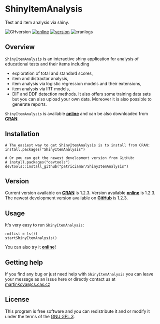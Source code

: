 # ShinyItemAnalysis
Test and item analysis via shiny.

![GHversion](https://img.shields.io/github/release/patriciamar/ShinyItemAnalysis.svg)
[![online](https://img.shields.io/badge/online-1.2.1-yellow.svg)](https://shiny.cs.cas.cz/ShinyItemAnalysis/)
[![version](https://www.r-pkg.org/badges/version/ShinyItemAnalysis)](https://CRAN.R-project.org/package=ShinyItemAnalysis)
![cranlogs](https://cranlogs.r-pkg.org/badges/ShinyItemAnalysis)

## Overview
`ShinyItemAnalysis` is an interactive shiny application for analysis of educational tests and their items including 
 * exploration of total and standard scores,
 * item and distractor analysis,
 * item analysis via logistic regression models and their extensions,
 * item analysis via IRT models,
 * DIF and DDF detection methods.
It also offers some training data sets but you can also upload your own data. Moreover it is also possible to generate reports. 

`ShinyItemAnalysis` is available [**online**](https://shiny.cs.cas.cz/ShinyItemAnalysis/) and can be also downloaded from [**CRAN**](https://CRAN.R-project.org/package=ShinyItemAnalysis).

## Installation
```
# The easiest way to get ShinyItemAnalysis is to install from CRAN:
install.packages("ShinyItemAnalysis")

# Or you can get the newest development version from GitHub:
# install.packages("devtools")
devtools::install_github("patriciamar/ShinyItemAnalysis")
```
## Version
Current version available on [**CRAN**](https://CRAN.R-project.org/package=ShinyItemAnalysis) is 1.2.3. Version available [**online**](https://shiny.cs.cas.cz/ShinyItemAnalysis/) is 1.2.3. The newest development version available on [**GitHub**](https://github.com/patriciamar/ShinyItemAnalysis) is 1.2.3.

## Usage
It's very easy to run `ShinyItemAnalysis`:
```
rm(list = ls())
startShinyItemAnalysis()
```
You can also try it [**online**](https://shiny.cs.cas.cz/ShinyItemAnalysis/)!

## Getting help
If you find any bug or just need help with `ShinyItemAnalysis` you can leave your message as an issue here or directly contact us at martinkova@cs.cas.cz

## License
This program is free software and you can redistribute it and or modify it under the terms of the [GNU GPL 3](https://www.gnu.org/licenses/gpl-3.0.en.html).
